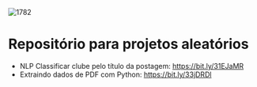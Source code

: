 ![1782](https://user-images.githubusercontent.com/15851273/88395851-15a3c980-cd98-11ea-95b2-4d9bc1a91f2c.jpg)

# Repositório para projetos aleatórios

* NLP Classificar clube pelo título da postagem: https://bit.ly/31EJaMR
* Extraindo dados de PDF com Python: https://bit.ly/33jDRDl

